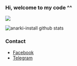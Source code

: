 ### Hi, welcome to my code ^^

![](https://komarev.com/ghpvc/?username=Haris131&color=green)

![anarki-install github stats](https://github-readme-stats.vercel.app/api?username=Haris131&show_icons=true&theme=default) 

### Contact

- [Facebook](fb.me/hrs.chjporo)
- [Telegram](t.me/Chewy_Mage)

<!--
**Haris131/Haris131** is a ✨ _special_ ✨ repository because its `README.md` (this file) appears on your GitHub profile.

Here are some ideas to get you started:

- 🔭 I’m currently working on ...
- 🌱 I’m currently learning ...
- 👯 I’m looking to collaborate on ...
- 🤔 I’m looking for help with ...
- 💬 Ask me about ...
- 📫 How to reach me: ...
- 😄 Pronouns: ...
- ⚡ Fun fact: ...
-->

